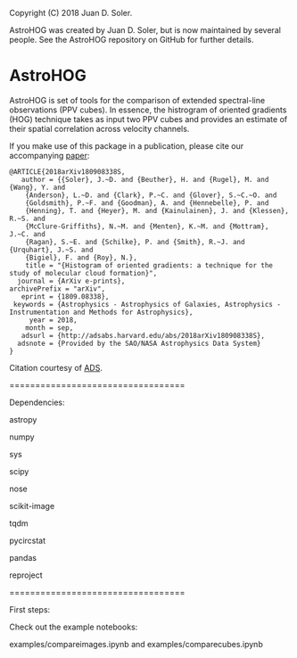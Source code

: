 Copyright (C) 2018 Juan D. Soler.

AstroHOG was created by Juan D. Soler, but is now maintained by several people. 
See the AstroHOG repository on GitHub for further details.

AstroHOG
==================================

AstroHOG is set of tools for the comparison of extended spectral-line observations (PPV cubes).
In essence, the histrogram of oriented gradients (HOG) technique takes as input two PPV cubes and provides an estimate of their spatial correlation across velocity channels.

If you make use of this package in a publication, please cite our accompanying [paper](http://adsabs.harvard.edu/cgi-bin/bib_query?arXiv:1809.08338):

```
@ARTICLE{2018arXiv180908338S,
   author = {{Soler}, J.~D. and {Beuther}, H. and {Rugel}, M. and {Wang}, Y. and 
	{Anderson}, L.~D. and {Clark}, P.~C. and {Glover}, S.~C.~O. and 
	{Goldsmith}, P.~F. and {Goodman}, A. and {Hennebelle}, P. and 
	{Henning}, T. and {Heyer}, M. and {Kainulainen}, J. and {Klessen}, R.~S. and 
	{McClure-Griffiths}, N.~M. and {Menten}, K.~M. and {Mottram}, J.~C. and 
	{Ragan}, S.~E. and {Schilke}, P. and {Smith}, R.~J. and {Urquhart}, J.~S. and 
	{Bigiel}, F. and {Roy}, N.},
    title = "{Histogram of oriented gradients: a technique for the study of molecular cloud formation}",
  journal = {ArXiv e-prints},
archivePrefix = "arXiv",
   eprint = {1809.08338},
 keywords = {Astrophysics - Astrophysics of Galaxies, Astrophysics - Instrumentation and Methods for Astrophysics},
     year = 2018,
    month = sep,
   adsurl = {http://adsabs.harvard.edu/abs/2018arXiv180908338S},
  adsnote = {Provided by the SAO/NASA Astrophysics Data System}
}
```
Citation courtesy of [ADS](https://ui.adsabs.harvard.edu/#).

==================================

Dependencies:

astropy

numpy

sys

scipy

nose

scikit-image

tqdm

pycircstat

pandas

reproject

==================================


First steps: 

Check out the example notebooks: 

examples/compareimages.ipynb and examples/comparecubes.ipynb 
